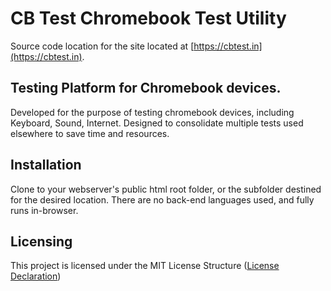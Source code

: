 # CB Test Chromebook Test Utility

Source code location for the site located at [https://cbtest.in](https://cbtest.in). 

## Testing Platform for Chromebook devices. 

Developed for the purpose of testing chromebook devices, including Keyboard, Sound, Internet. Designed to consolidate multiple tests used elsewhere to save time and resources. 

## Installation

Clone to your webserver's public html root folder, or the subfolder destined for the desired location. There are no back-end languages used, and fully runs in-browser. 

## Licensing

This project is licensed under the MIT License Structure ([License Declaration](https://github.com/kmorton1988/cbtest/blob/master/LICENSE.md))
